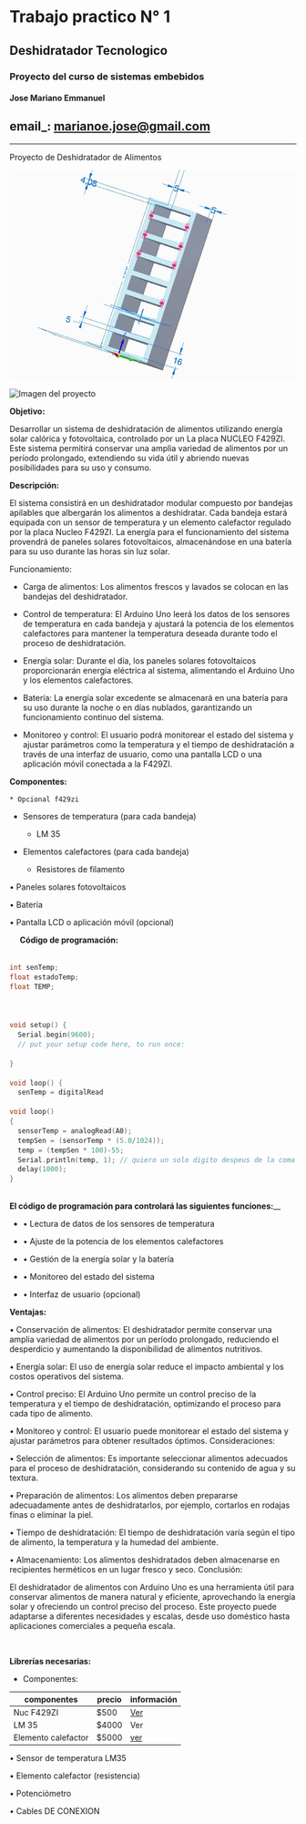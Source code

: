 # Trabajo practico N° 1

## Deshidratador Tecnologico

### Proyecto del curso de sistemas embebidos

#### Jose Mariano Emmanuel


## email_: marianoe.jose@gmail.com

---


  Proyecto de Deshidratador de Alimentos 


  ![Deshidratador](Imagen_1.jpg)  


![Imagen del proyecto](https://m.media-amazon.com/images/I/61XAvgLpF7L._AC_SL1100_.jpg)

**Objetivo:**

Desarrollar un sistema de deshidratación de alimentos utilizando energía solar calórica y fotovoltaica, controlado por un La placa NUCLEO F429ZI. Este sistema permitirá conservar una amplia variedad de alimentos por un período prolongado, extendiendo su vida útil y abriendo nuevas posibilidades para su uso y consumo.

**Descripción:**

El sistema consistirá en un deshidratador modular compuesto por bandejas apilables que albergarán los alimentos a deshidratar. Cada bandeja estará equipada con un sensor de temperatura y un elemento calefactor regulado por la placa Nucleo F429ZI. La energía para el funcionamiento del sistema provendrá de paneles solares fotovoltaicos, almacenándose en una batería para su uso durante las horas sin luz solar.

Funcionamiento:

*   Carga de alimentos: Los alimentos frescos y lavados se colocan en las bandejas del deshidratador.

*   Control de temperatura: El Arduino Uno leerá los datos de los sensores de temperatura en cada bandeja y ajustará la potencia de los elementos calefactores para mantener la temperatura deseada durante todo el proceso de deshidratación.

*   Energía solar: Durante el día, los paneles solares fotovoltaicos proporcionarán energía eléctrica al sistema, alimentando el Arduino Uno y los elementos calefactores.

*   Batería: La energía solar excedente se almacenará en una batería para su uso durante la noche o en días nublados, garantizando un funcionamiento continuo del sistema.

*   Monitoreo y control: El usuario podrá monitorear el estado del sistema y ajustar parámetros como la temperatura y el tiempo de deshidratación a través de una interfaz de usuario, como una pantalla LCD o una aplicación móvil conectada a la F429ZI.

**Componentes:**


    * Opcional f429zi


*   Sensores de temperatura (para cada bandeja)
    * LM 35

*   Elementos calefactores (para cada bandeja)
    * Resistores de filamento

•   Paneles solares fotovoltaicos

•   Batería

•   Pantalla LCD o aplicación móvil (opcional)

 
**Código de programación:**

```c++

int senTemp;
float estadoTemp;
float TEMP;



void setup() {
  Serial.begin(9600);
  // put your setup code here, to run once:

}

void loop() {
  senTemp = digitalRead

void loop()
{
  sensorTemp = analogRead(A0);
  tempSen = (sensorTemp * (5.0/1024));
  temp = (tempSen * 100)-55;
  Serial.println(temp, 1); // quiero un solo digito despeus de la coma
  delay(1000);
}
   

```



 **El código de programación para controlará las siguientes funciones:**__


* • Lectura de datos de los sensores de temperatura

* • Ajuste de la potencia de los elementos calefactores

* • Gestión de la energía solar y la batería

* • Monitoreo del estado del sistema

* • Interfaz de usuario (opcional)

**Ventajas:**

•   Conservación de alimentos: El deshidratador permite conservar una amplia variedad de alimentos por un período prolongado, reduciendo el desperdicio y aumentando la disponibilidad de alimentos nutritivos.

•   Energía solar: El uso de energía solar reduce el impacto ambiental y los costos operativos del sistema.

•   Control preciso: El Arduino Uno permite un control preciso de la temperatura y el tiempo de deshidratación, optimizando el proceso para cada tipo de alimento.

•   Monitoreo y control: El usuario puede monitorear el estado del sistema y ajustar parámetros para obtener resultados óptimos.
Consideraciones:

•   Selección de alimentos: Es importante seleccionar alimentos adecuados para el proceso de deshidratación, considerando su contenido de agua y su textura.

•   Preparación de alimentos: Los alimentos deben prepararse adecuadamente antes de deshidratarlos, por ejemplo, cortarlos en rodajas finas o eliminar la piel.

•   Tiempo de deshidratación: El tiempo de deshidratación varía según el tipo de alimento, la temperatura y la humedad del ambiente.

•   Almacenamiento: Los alimentos deshidratados deben almacenarse en recipientes herméticos en un lugar fresco y seco.
Conclusión:

El deshidratador de alimentos con Arduino Uno es una herramienta útil para conservar alimentos de manera natural y eficiente, aprovechando la energía solar y ofreciendo un control preciso del proceso. Este proyecto puede adaptarse a diferentes necesidades y escalas, desde uso doméstico hasta aplicaciones comerciales a pequeña escala.

 

**Librerías necesarias:**
 

* Componentes:

|   componentes     |       precio      |       información     |
|       ------       |       ----        |       -------         |
|       Nuc F429ZI   |       $500|   [Ver](https://articulo.mercadolibre.com.ar/MLA-706159868-sensor-analogico-temperatura-lm35-55c-a-150c-nubbeo-_JM#is_advertising=true&position=1&search_layout=grid&type=pad&tracking_id=17405246-6044-4c63-96a2-ed818a5f2f3f&is_advertising=true&ad_domain=VQCATCORE_LST&ad_position=1&ad_click_id=N2JkODM0ZmYtMTA4MS00ZDc2LTllNTYtNjA3YjNlMDI1NzZi "Precio Mercadolibre")    | 
|     LM 35            |   $4000     |      Ver []()       |
|    Elemento calefactor  | $5000    |    [ver]()      |

•   Sensor de temperatura LM35

•   Elemento calefactor (resistencia)

•   Potenciómetro

•   Cables DE CONEXION 